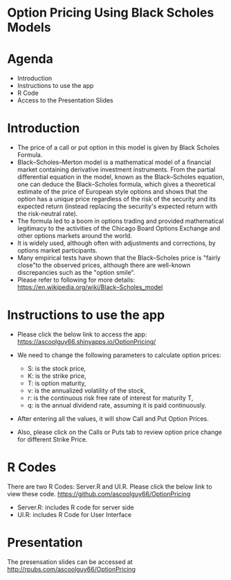 # Option Pricing Using Black Scholes Models

Agenda
========================================================

- Introduction
- Instructions to use the app
- R Code
- Access to the Presentation Slides

Introduction
========================================================

- The price of a call or put option in this model is given by Black Scholes Formula.
- Black–Scholes–Merton model is a mathematical model of a financial market containing derivative investment
  instruments. From the partial differential equation in the model, known as the Black–Scholes equation, one can deduce   the Black–Scholes formula, which gives a theoretical estimate of the price of European style options and shows that
  the option has a unique price regardless of the risk of the security and its expected return (instead replacing the    security's expected return with the risk-neutral rate). 
- The formula led to a boom in options trading and provided mathematical legitimacy to the activities of the Chicago     Board Options Exchange and other options markets around the world.
- It is widely used, although often with adjustments and corrections, by options market participants.
- Many empirical tests have shown that the Black–Scholes price is "fairly close"to the observed prices, although there   are well-known discrepancies such as the "option smile".
- Please refer to following for more details: https://en.wikipedia.org/wiki/Black–Scholes_model  

Instructions to use the app
========================================================
- Please click the below link to access the app:
  https://ascoolguy66.shinyapps.io/OptionPricing/

- We need to change the following parameters to calculate option prices:
  - S:  is the stock price,  
  - K:  is the strike price,  
  - T:  is option maturity,  
  - v:  is the annualized volatility of the stock, 
  - r:  is the continuous risk free rate of interest for maturity T, 
  - q: is the annual dividend rate, assuming it is paid continuously.
 
- After entering all the values, it will show Call and Put Option Prices. 

- Also, please click on the Calls or Puts tab to review option price change for different Strike Price.

R Codes
========================================================

There are two R Codes: Server.R and UI.R. Please click the below link to view these code.
 https://github.com/ascoolguy66/OptionPricing
 
 - Server.R: includes R code for server side
 - UI.R: includes R Code for User Interface
 
Presentation
========================================================
The presensation slides can be accessed at http://rpubs.com/ascoolguy66/OptionPricing
